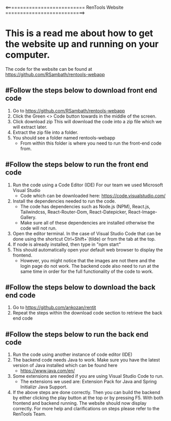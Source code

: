 <=========================== RenTools Website ===========================>
# This is a read me about how to get the website up and running on your computer. 

The code for the website can be found at https://github.com/RSambath/rentools-webapp

#Follow the steps below to download front end code
--------------------------------------------

1. Go to https://github.com/RSambath/rentools-webapp
2. Click the Green <> Code button towards in the middle of the screen.
3. Click download zip
This will download the code into a zip file which we will extract later. 
4. Extract the zip file into a folder. 
5. You should see a folder named rentools-webapp
   - From within this folder is where you need to run the front-end code from.

#Follow the steps below to run the front end code
--------------------------------------------
1. Run the code using a Code Editor (IDE) For our team we used Microsoft Visual Studio 	
   - Code which can be downloaded here: https://code.visualstudio.com/
2. Install the dependencies needed to run the code. 
   - The code has dependencies such as Node.js (NPM), React.js, Tailwindcss, React-Router-Dom, React-Datepicker, React-Image-Gallery.
   - Make sure all of these dependencies are installed otherwise the code will not run.
3. Open the editor terminal. In the case of Visual Studio Code that can be done using the shortcut Ctrl+Shift+`(tilde) or from the tab at the top.
4. If node is already installed, then type in "npm start"
5. This should automatically open your default web browser to display the frontend. 
   - However, you might notice that the images are not there and the login page do not     work. The backend code also need to run at the same time in order for the full functionality of the code to work.

#Follow the steps below to download the back end code
-------------------------------------------
1. Go to https://github.com/ankozan/rentit
2. Repeat the steps within the download code section to retrieve the back end code

#Follow the steps below to run the back end code
-------------------------------------------
1. Run the code using another instance of code editor (IDE)
2. The backend code needs Java to work. Make sure you have the latest version of Java installed which can be found here
   - https://www.java.com/en/
3. Some extensions are needed if you are using Visual Studio Code to run. 
   - The extensions we used are: Extension Pack for Java and Spring Initializr Java Support.
4. If the above steps are done correctly. Then you can build the backend by either clicking the play button at the top or by pressing F5.
With both frontend and backend running. The website should now display correctly. 
For more help and clarifications on steps please refer to the RenTools Team.


